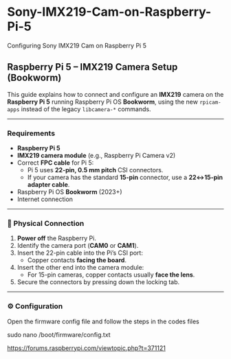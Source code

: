 # Sony-IMX219-Cam-on-Raspberry-Pi-5
Configuring  Sony IMX219 Cam on Raspberry Pi 5


## Raspberry Pi 5 – IMX219 Camera Setup (Bookworm)

This guide explains how to connect and configure an **IMX219** camera on the **Raspberry Pi 5** running Raspberry Pi OS **Bookworm**, using the new `rpicam-apps` instead of the legacy `libcamera-*` commands.

---

###  Requirements

- **Raspberry Pi 5**
- **IMX219 camera module** (e.g., Raspberry Pi Camera v2)
- Correct **FPC cable** for Pi 5:
  - Pi 5 uses **22-pin, 0.5 mm pitch** CSI connectors.
  - If your camera has the standard **15-pin** connector, use a **22↔15-pin adapter cable**.
- Raspberry Pi OS **Bookworm** (2023+)
- Internet connection

---

### 🔌 Physical Connection

1. **Power off** the Raspberry Pi.
2. Identify the camera port (**CAM0** or **CAM1**).
3. Insert the 22-pin cable into the Pi’s CSI port:
   - Copper contacts **facing the board**.
4. Insert the other end into the camera module:
   - For 15-pin cameras, copper contacts usually **face the lens**.
5. Secure the connectors by pressing down the locking tab.

---

### ⚙️ Configuration

Open the firmware config file and follow the steps in the codes files
   
   sudo nano /boot/firmware/config.txt

   https://forums.raspberrypi.com/viewtopic.php?t=371121
